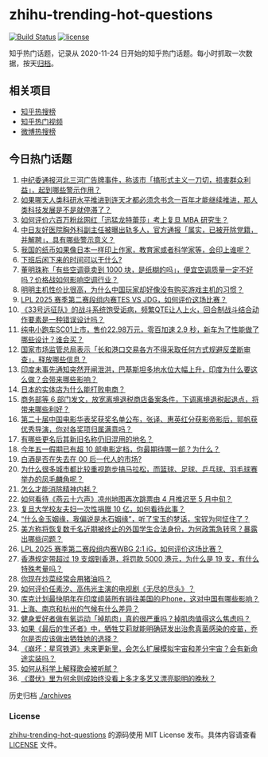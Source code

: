 # zhihu-trending-hot-questions

[![Build Status](https://github.com/justjavac/zhihu-trending-hot-questions/workflows/ci/badge.svg?branch=master)](https://github.com/justjavac/zhihu-trending-hot-questions/actions)
[![license](https://img.shields.io/github/license/justjavac/zhihu-trending-hot-questions)](https://github.com/justjavac/zhihu-trending-hot-questions/blob/master/LICENSE)

知乎热门话题，记录从 2020-11-24
日开始的知乎热门话题。每小时抓取一次数据，按天[归档](./archives)。

## 相关项目

- [知乎热搜榜](https://github.com/justjavac/zhihu-trending-top-search)
- [知乎热门视频](https://github.com/justjavac/zhihu-trending-hot-video)
- [微博热搜榜](https://github.com/justjavac/weibo-trending-hot-search)

## 今日热门话题

<!-- BEGIN -->
<!-- 最后更新时间 Mon Apr 28 2025 03:12:19 GMT+0800 (China Standard Time) -->

1. [中纪委通报河北三河广告牌事件，称该市「搞形式主义一刀切，损害群众利益」，起到哪些警示作用？](https://www.zhihu.com/question/1899869962123829800)
1. [如果哪天人类科研水平推进到连天才都必须念书念一百年才能继续推进，那人类科技发展是不是就停滞了？](https://www.zhihu.com/question/1894880358522152000)
1. [如何评价六百万粉丝网红「迅猛龙特蕾莎」考上复旦 MBA 研究生？](https://www.zhihu.com/question/1899385214662325200)
1. [中日友好医院胸外科副主任被曝出轨多人，官方通报「属实，已被开除党籍，并解聘」，具有哪些警示意义？](https://www.zhihu.com/question/1899793322484130600)
1. [我国的纸币如果像日本一样印上作家，教育家或者科学家等，会印上谁呢？](https://www.zhihu.com/question/40327952)
1. [下班后闲下来的时间可以干什么?](https://www.zhihu.com/question/345473425)
1. [董明珠称「有些空调竟卖到 1000 块，是纸糊的吗」，便宜空调质量一定不好吗？价格战如何影响空调行业？](https://www.zhihu.com/question/1898384187913929200)
1. [明明主机性价比很高，为什么中国玩家却好像没有购买游戏主机的习惯？](https://www.zhihu.com/question/1898457041439274800)
1. [LPL 2025 赛季第二赛段组内赛TES VS JDG，如何评价这场比赛？](https://www.zhihu.com/question/1899928644173955800)
1. [《33号远征队》的战斗系统饱受诟病，频繁QTE让人上火，回合制战斗结合动作要素是一种错误设计吗？](https://www.zhihu.com/question/1899793895233135400)
1. [纯电小跑车SC01上市，售价22.98万元，零百加速 2.9 秒，新车为了性能做了哪些设计？谁会买？](https://www.zhihu.com/question/1899774784646115800)
1. [国家市场监管总局表示「长和港口交易各方不得采取任何方式规避反垄断审查」，释放哪些信息？](https://www.zhihu.com/question/1899876122272966400)
1. [印度未事先通知突然开闸泄洪，巴基斯坦多地水位大幅上升，印度为什么要这么做？会带来哪些影响？](https://www.zhihu.com/question/1899819271124641300)
1. [日本的实体店为什么能打败电商？](https://www.zhihu.com/question/584328264)
1. [商务部等 6 部门发文，放宽离境退税商店备案条件，下调离境退税起退点，将带来哪些利好？](https://www.zhihu.com/question/1899778227351807700)
1. [第二十届中国电影华表奖获奖名单公布，张译、惠英红分获影帝影后，郭帆获优秀导演，你对各奖项归属满意吗？](https://www.zhihu.com/question/1899884758084839200)
1. [有哪些更名后其新旧名称仍旧混用的地名？](https://www.zhihu.com/question/1897714519360386000)
1. [今年五一假期已有超 10 部电影定档，你最期待哪一部？为什么？](https://www.zhihu.com/question/1899062702401355800)
1. [白酒是否在失去在 00 后一代人的市场?](https://www.zhihu.com/question/12303778372)
1. [为什么很多城市都比较重视跑步搞马拉松，而篮球、足球、乒乓球、羽毛球赛举办的凤毛麟角呢？](https://www.zhihu.com/question/1897761830895587800)
1. [怎么才能消除精神内耗？](https://www.zhihu.com/question/664466671)
1. [如何看待《燕云十六声》凉州地图再次跳票由 4 月推迟至 5 月中旬？](https://www.zhihu.com/question/1899058406024783400)
1. [复旦大学校友夫妇一次性捐赠 10 亿，如何看待此事？](https://www.zhihu.com/question/1898380285139228000)
1. [“什么金玉姻缘，我偏说是木石姻缘”，听了宝玉的梦话，宝钗为何怔住了？](https://www.zhihu.com/question/639710078)
1. [美方称将恢复数千名近期被终止的外国学生合法身份，为何政策急转弯？暴露出哪些问题？](https://www.zhihu.com/question/1899410379832005600)
1. [LPL 2025 赛季第二赛段组内赛WBG 2:1 iG，如何评价这场比赛？](https://www.zhihu.com/question/1899879591599925200)
1. [香港规定带超过 19 支烟到香港，将罚款 5000 港元，为什么是 19 支，有什么特殊考量吗？](https://www.zhihu.com/question/1899511376843601200)
1. [你现在炒菜经常会用猪油吗？](https://www.zhihu.com/question/652639333)
1. [如何评价任素汐、高伟光主演的电视剧《无尽的尽头》？](https://www.zhihu.com/question/1898600720934085000)
1. [库克计划最快明年在印度组装所有销往美国的iPhone，这对中国有哪些影响？](https://www.zhihu.com/question/1899199372975124500)
1. [上海、南京和杭州的气候有什么差异？](https://www.zhihu.com/question/39072901)
1. [健身爱好者做有氧运动「掉肌肉」真的很严重吗？掉肌肉值得这么焦虑吗？](https://www.zhihu.com/question/1898400993705698300)
1. [如果《最后的生还者》中，牺牲艾莉就能明确研发出治愈真菌感染的疫苗，乔尔是否应该做出牺牲她的选择？](https://www.zhihu.com/question/1898681712218739200)
1. [《崩坏：星穹铁道》未来更新里，会怎么扩展模拟宇宙和差分宇宙？会有新命途实装吗？](https://www.zhihu.com/question/1899580358133015000)
1. [如何从科学上解释歌会被听腻？](https://www.zhihu.com/question/22918826)
1. [《潜伏》里为何余则成始终没看上多才多艺又漂亮聪明的晚秋？](https://www.zhihu.com/question/1896937332357174500)

<!-- END -->

历史归档 [./archives](./archives)

### License

[zhihu-trending-hot-questions](https://github.com/justjavac/zhihu-trending-hot-questions)
的源码使用 MIT License 发布。具体内容请查看 [LICENSE](./LICENSE) 文件。
